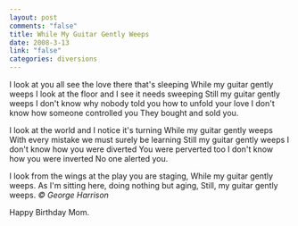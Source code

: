 ```yaml
--- 
layout: post
comments: "false"
title: While My Guitar Gently Weeps
date: 2008-3-13
link: "false"
categories: diversions
---
```

I look at you all see the love there that's sleeping
While my guitar gently weeps
I look at the floor and I see it needs sweeping
Still my guitar gently weeps
I don't know why nobody told you how to unfold your love
I don't know how someone controlled you
They bought and sold you.

I look at the world and I notice it's turning
While my guitar gently weeps
With every mistake we must surely be learning
Still my guitar gently weeps
I don't know how you were diverted
You were perverted too
I don't know how you were inverted
No one alerted you.

I look from the wings at the play you are staging,
While my guitar gently weeps.
As I'm sitting here, doing nothing but aging,
Still, my guitar gently weeps.
<em>© George Harrison</em>

Happy Birthday Mom.
